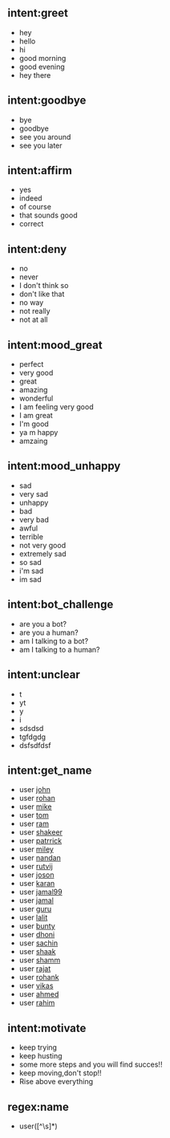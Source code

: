 ## intent:greet
- hey
- hello
- hi
- good morning
- good evening
- hey there

## intent:goodbye
- bye
- goodbye
- see you around
- see you later

## intent:affirm
- yes
- indeed
- of course
- that sounds good
- correct

## intent:deny
- no
- never
- I don't think so
- don't like that
- no way
- not really
- not at all

## intent:mood_great
- perfect
- very good
- great
- amazing
- wonderful
- I am feeling very good
- I am great
- I'm good
- ya m happy
- amzaing

## intent:mood_unhappy
- sad
- very sad
- unhappy
- bad
- very bad
- awful
- terrible
- not very good
- extremely sad
- so sad
- i'm sad
- im sad

## intent:bot_challenge
- are you a bot?
- are you a human?
- am I talking to a bot?
- am I talking to a human?

## intent:unclear
- t
- yt
- y
- i
- sdsdsd
- tgfdgdg
- dsfsdfdsf

## intent:get_name
- user [john](name)
- user [rohan](name)
- user [mike](name)
- user [tom](name)
- user [ram](name)
- user [shakeer](name)
- user [patrrick](name)
- user [miley](name)
- user [nandan](name)
- user [rutvij](name)
- user [joson](name)
- user [karan](name)
- user [jamal99](name)
- user [jamal](name)
- user [guru](name)
- user [lalit](name)
- user [bunty](name)
- user [dhoni](name)
- user [sachin](name)
- user [shaak](name)
- user [shamm](name)
- user [rajat](name)
- user [rohank](name)
- user [vikas](name)
- user [ahmed](name)
- user [rahim](name)

## intent:motivate
- keep trying
- keep husting
- some more steps and you will find succes!!
- keep moving,don't stop!!
- Rise above everything

## regex:name
- user([^\\s]*)
